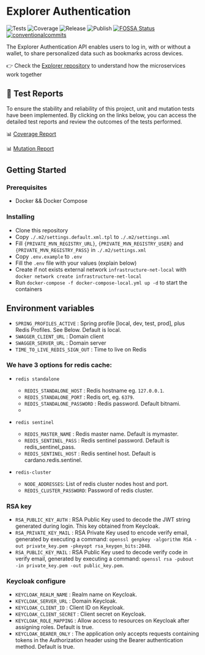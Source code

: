 # Explorer Authentication


<p align="left">
<img alt="Tests" src="https://github.com/cardano-foundation/cf-explorer-authentication/actions/workflows/tests.yaml/badge.svg" />
<img alt="Coverage" src="https://cardano-foundation.github.io/cf-explorer-authentication/badges/jacoco.svg" />
<img alt="Release" src="https://github.com/cardano-foundation/cf-explorer-authentication/actions/workflows/release.yaml/badge.svg?branch=main" />
<img alt="Publish" src="https://github.com/cardano-foundation/cf-explorer-authentication/actions/workflows/publish.yaml/badge.svg?branch=main" />
<a href="https://app.fossa.com/projects/custom%2B41588%2Fgit%40github.com%3Acardano-foundation%2Fcf-explorer-authentication.git?ref=badge_small"><img alt="FOSSA Status" src="https://app.fossa.com/api/projects/custom%2B41588%2Fgit%40github.com%3Acardano-foundation%2Fcf-explorer-authentication.git.svg?type=small"/></a>
<a href="https://conventionalcommits.org"><img alt="conventionalcommits" src="https://img.shields.io/badge/Conventional%20Commits-1.0.0-%23FE5196?logo=conventionalcommits" /></a>
</p>

The Explorer Authentication API enables users to log in, with or without a wallet, to share personalized data such as bookmarks across devices.

👉 Check the [Explorer repository](https://github.com/cardano-foundation/cf-explorer) to understand how the microservices work together

## 🧪 Test Reports

To ensure the stability and reliability of this project, unit and mutation tests have been implemented. By clicking on the links below, you can access the detailed test reports and review the outcomes of the tests performed.

📊 [Coverage Report](https://cardano-foundation.github.io/cf-explorer-authentication/coverage-report/)

📊 [Mutation Report](https://cardano-foundation.github.io/cf-explorer-authentication/mutation-report/)

## Getting Started

### Prerequisites

- Docker && Docker Compose

### Installing

- Clone this repository
- Copy `./.m2/settings.default.xml.tpl` to `./.m2/settings.xml`
- Fill `{PRIVATE_MVN_REGISTRY_URL}`, `{PRIVATE_MVN_REGISTRY_USER}` and `{PRIVATE_MVN_REGISTRY_PASS}` in `./.m2/settings.xml`
- Copy `.env.example`  to `.env`
- Fill the `.env` file with your values (explain below)
- Create if not exists external network `infrastructure-net-local` with `docker network create infrastructure-net-local`
- Run `docker-compose -f docker-compose-local.yml up -d` to start the containers

## Environment variables

- `SPRING_PROFILES_ACTIVE` : Spring profile [local, dev, test, prod], plus Redis Profiles. See Below. Default is local.
- `SWAGGER_CLIENT_URL` : Domain client
- `SWAGGER_SERVER_URL` : Domain server
- `TIME_TO_LIVE_REDIS_SIGN_OUT` : Time to live on Redis

### We have 3 options for redis cache:
- `redis standalone`
    - `REDIS_STANDALONE_HOST` : Redis hostname eg. `127.0.0.1`.
    - `REDIS_STANDALONE_PORT` : Redis ort, eg. `6379`.
    - `REDIS_STANDALONE_PASSWORD` : Redis password. Default bitnami.
    -
- `redis sentinel`
    - `REDIS_MASTER_NAME` : Redis master name. Default is mymaster.
    - `REDIS_SENTINEL_PASS` : Redis sentinel password. Default is redis_sentinel_pass.
    - `REDIS_SENTINEL_HOST` : Redis sentinel host. Default is  cardano.redis.sentinel.

- `redis-cluster`
    -  `NODE_ADDRESSES`: List of redis cluster nodes host and port.
    -  `REDIS_CLUSTER_PASSWORD`: Password of redis cluster.

### RSA key
- `RSA_PUBLIC_KEY_AUTH` : RSA Public Key used to decode the JWT string generated during login. This key obtained from Keycloak.
- `RSA_PRIVATE_KEY_MAIL` : RSA Private Key used to encode verify email, generated by executing a command: `openssl genpkey -algorithm RSA -out private_key.pem -pkeyopt rsa_keygen_bits:2048`.
- `RSA_PUBLIC_KEY_MAIL` : RSA Public Key used to decode verify code in verify email, generated by executing a command: `openssl rsa -pubout -in private_key.pem -out public_key.pem`.

### Keycloak configure
- `KEYCLOAK_REALM_NAME` : Realm name on Keycloak.
- `KEYCLOAK_SERVER_URL` : Domain Keycloak.
- `KEYCLOAK_CLIENT_ID` : Client ID on Keycloak.
- `KEYCLOAK_CLIENT_SECRET` : Client secret on Keycloak.
- `KEYCLOAK_ROLE_MAPPING` : Allow access to resources on Keycloak after assigning roles. Default is true.
- `KEYCLOAK_BEARER_ONLY` : The application only accepts requests containing tokens in the Authorization header using the Bearer authentication method. Default is true.
